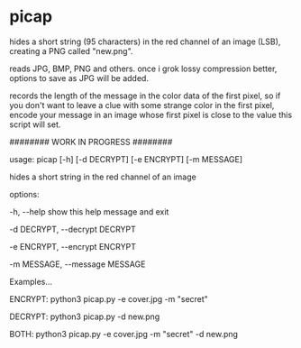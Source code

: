 # picap
hides a short string (95 characters) in the red channel of an image (LSB), creating a PNG called "new.png".

reads JPG, BMP, PNG and others. once i grok lossy compression better, options to save as JPG will be added.

records the length of the message in the color data of the first pixel,
so if you don't want to leave a clue with some strange color in the first pixel,
encode your message in an image whose first pixel is close to the value this
script will set.

######## WORK IN PROGRESS ########

usage: picap [-h] [-d DECRYPT] [-e ENCRYPT] [-m MESSAGE]

hides a short string in the red channel of an image

options:

  -h, --help            show this help message and exit
  
  -d DECRYPT, --decrypt DECRYPT
  
  -e ENCRYPT, --encrypt ENCRYPT
  
  -m MESSAGE, --message MESSAGE

Examples...

ENCRYPT: python3 picap.py -e cover.jpg -m "secret"

DECRYPT: python3 picap.py -d new.png

BOTH: python3 picap.py -e cover.jpg -m "secret" -d new.png
